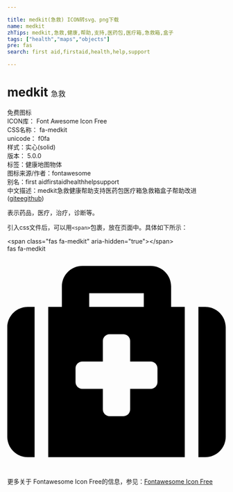 ```yaml
---

title: medkit(急救) ICON转svg、png下载
name: medkit
zhTips: medkit,急救,健康,帮助,支持,医药包,医疗箱,急救箱,盒子
tags: ["health","maps","objects"]
pre: fas
search: first aid,firstaid,health,help,support

---
```


# medkit  <small style="font-size: 60%;font-weight: 100">急救</small>


<div class="detail-page">
<p>
<span><span class="badge-success badge">免费图标</span> </span>
<br/>
<span>
ICON库：
<span class="badge-secondary badge">Font Awesome Icon Free</span> 
</span>
<br/>
<span>
CSS名称：
<span class="badge-secondary badge">fa-medkit</span> 
</span>
<br/>
<span>
unicode：
<span class="badge-secondary badge">f0fa</span> 
<copy-btn content='f0fa' btn-title=""></copy-btn>
<copy-btn :content='String.fromCodePoint(parseInt("f0fa", 16))' btn-title="复制U"></copy-btn>
</span><br/><span>样式：<span class="badge-light badge">实心(solid)</span></span>
<br/>
<span>
版本：
<span class="badge-secondary badge">5.0.0</span> 
</span><br/><span>标签：<span class="badge-light badge"><router-link to="/tags/health.html">健康</router-link></span><span class="badge-light badge"><router-link to="/tags/maps.html">地图</router-link></span><span class="badge-light badge"><router-link to="/tags/objects.html">物体</router-link></span></span>
<br/>
<span>图标来源/作者：<span class="badge-light badge">fontawesome</span></span> 
<br/>
<span>别名：<span class="badge-light badge">first aid</span><span class="badge-light badge">firstaid</span><span class="badge-light badge">health</span><span class="badge-light badge">help</span><span class="badge-light badge">support</span></span><br/><span class="zh-detail">中文描述：<span class="badge-primary badge">medkit</span><span class="badge-primary badge">急救</span><span class="badge-primary badge">健康</span><span class="badge-primary badge">帮助</span><span class="badge-primary badge">支持</span><span class="badge-primary badge">医药包</span><span class="badge-primary badge">医疗箱</span><span class="badge-primary badge">急救箱</span><span class="badge-primary badge">盒子</span><span class="help-link"><span>帮助改进</span>(<a href="https://gitee.com/liuwave/icon-helper/edit/master/json/fontawesome/solid/medkit.json" target="_blank" rel="noopener noreferrer">gitee</a><a href="https://github.com/liuwave/icon-helper/edit/master/json/fontawesome/solid/medkit.json" target="_blank" rel="noopener noreferrer">github</a></span>)</span><br/>
</p>
</div><div class="description description alert alert-light">表示药品，医疗，治疗，诊断等。</div>
<div class="alert alert-dark">
  <i class="fas fa-medkit fa-xs"></i>
  <i class="fas fa-medkit fa-sm"></i>
  <i class="fas fa-medkit fa-lg"></i>
  <i class="fas fa-medkit fa-2x"></i>
  <i class="fas fa-medkit fa-3x"></i>
  <i class="fas fa-medkit fa-5x"></i>
  <i class="fas fa-medkit fa-7x"></i>
</div>
<div>
  <p>引入css文件后，可以用<code>&lt;span&gt;</code>包裹，放在页面中。具体如下所示：    
  </p>
  <div class="alert alert-primary" style="font-size: 14px">
    &lt;span class="fas fa-medkit" aria-hidden="true"&gt;&lt;/span&gt;
    <copy-btn content='<span class="fas fa-medkit" aria-hidden="true"></span>'></copy-btn>
  </div>
  <div class="alert alert-secondary">
    <i class="fas fa-medkit"
    style="font-size: 24px"
    aria-hidden="true"></i> fas fa-medkit
    <copy-btn content="fas fa-medkit" btn-title="复制图标名称"></copy-btn>
  </div>
</div>
<div id="svg" class="svg-wrap">
<svg xmlns="http://www.w3.org/2000/svg" viewBox="0 0 512 512"><path d="M96 480h320V128h-32V80c0-26.51-21.49-48-48-48H176c-26.51 0-48 21.49-48 48v48H96v352zm96-384h128v32H192V96zm320 80v256c0 26.51-21.49 48-48 48h-16V128h16c26.51 0 48 21.49 48 48zM64 480H48c-26.51 0-48-21.49-48-48V176c0-26.51 21.49-48 48-48h16v352zm288-208v32c0 8.837-7.163 16-16 16h-48v48c0 8.837-7.163 16-16 16h-32c-8.837 0-16-7.163-16-16v-48h-48c-8.837 0-16-7.163-16-16v-32c0-8.837 7.163-16 16-16h48v-48c0-8.837 7.163-16 16-16h32c8.837 0 16 7.163 16 16v48h48c8.837 0 16 7.163 16 16z"/></svg>
</div>
<detail full-name='fa-medkit'></detail>
    
<div><p>更多关于  Fontawesome Icon Free的信息，参见：<a target="_blank" href="https://iconhelper.cn/fontawesome.html">Fontawesome Icon Free</a>
</p></div>
